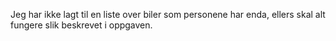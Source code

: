 Jeg har ikke lagt til en liste over biler som personene har enda, ellers skal alt fungere slik beskrevet i oppgaven.
